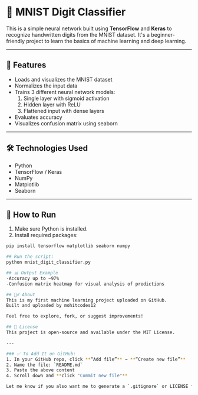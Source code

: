 # 🧠 MNIST Digit Classifier

This is a simple neural network built using **TensorFlow** and **Keras** to recognize handwritten digits from the MNIST dataset. It's a beginner-friendly project to learn the basics of machine learning and deep learning.

---

## 📌 Features

- Loads and visualizes the MNIST dataset
- Normalizes the input data
- Trains 3 different neural network models:
  1. Single layer with sigmoid activation
  2. Hidden layer with ReLU
  3. Flattened input with dense layers
- Evaluates accuracy
- Visualizes confusion matrix using seaborn

---

## 🛠 Technologies Used

- Python
- TensorFlow / Keras
- NumPy
- Matplotlib
- Seaborn

---

## 🚀 How to Run

1. Make sure Python is installed.
2. Install required packages:

```bash
pip install tensorflow matplotlib seaborn numpy

## Run the script:
python mnist_digit_classifier.py

## 📊 Output Example
-Accuracy up to ~97%
-Confusion matrix heatmap for visual analysis of predictions

## 🙋‍♂️ About
This is my first machine learning project uploaded on GitHub.
Built and uploaded by mohitcodes12

Feel free to explore, fork, or suggest improvements!

## 📃 License
This project is open-source and available under the MIT License.

---

### ✅ To Add It on GitHub:
1. In your GitHub repo, click **“Add file”** → **“Create new file”**
2. Name the file: `README.md`
3. Paste the above content
4. Scroll down and **click "Commit new file"**

Let me know if you also want me to generate a `.gitignore` or LICENSE file!









